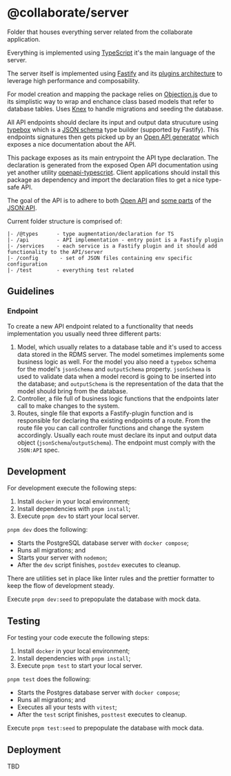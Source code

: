 # @collaborate/server

Folder that houses everything server related from the collaborate application.

Everything is implemented using [TypeScript](https://www.typescriptlang.org/)
it's the main language of the server.

The server itself is implemented using [Fastify](https://www.fastify.io/) and
its [plugins architecture](https://www.fastify.io/docs/latest/Guides/Plugins-Guide/)
to leverage high performance and composability.

For model creation and mapping the package relies on [Objection.js](https://vincit.github.io/objection.js/)
due to its simplistic way to wrap and enchance class based models that refer
to database tables. Uses [Knex](https://knexjs.org/) to handle migrations and
seeding the database.

All API endpoints should declare its input and output data strucuture using
[typebox](https://github.com/sinclairzx81/typebox) which is a [JSON schema](https://json-schema.org/specification.html)
type builder (supported by Fastify). This endpoints signatures then gets picked
up by an [Open API generator](https://github.com/fastify/fastify-swagger)
which exposes a nice documentation about the API.

This package exposes as its main entrypoint the API type declaration. The declaration
is generated from the exposed Open API documentation using yet another utility
[openapi-typescript](https://www.npmjs.com/package/openapi-typescript). Client
applications should install this package as dependency and import the declaration
files to get a nice type-safe API.

The goal of the API is to adhere to both [Open API](https://spec.openapis.org/oas/latest.html)
and [some parts](https://apisyouwonthate.com/blog/making-the-most-of-json-api)
of the [JSON:API](https://jsonapi.org/format/).

Current folder structure is comprised of:

```
|- /@types      - type augmentation/declaration for TS
|- /api         - API implementation - entry point is a Fastify plugin
|- /services    - each service is a Fastify plugin and it should add functionality to the API/server
|- /config       - set of JSON files containing env specific configuration
|- /test        - everything test related
```

## Guidelines

### Endpoint

To create a new API endpoint related to a functionality that needs
implementation you usually need three different parts:

1. Model, which usually relates to a database table and it's used to access
   data stored in the RDMS server. The model sometimes implements some business
   logic as well.
   For the model you also need a `typebox` schema for the model's `jsonSchema`
   and `outputSchema` property. `jsonSchema` is used to validate data when a model
   record is going to be inserted into the database; and `outputSchema` is the
   representation of the data that the model should bring from the database.
2. Controller, a file full of business logic functions that the endpoints later
   call to make changes to the system.
3. Routes, single file that exports a Fastify-plugin function and is responsible
   for declaring tha existing endpoints of a route. From the route file you can
   call controller functions and change the system accordingly. Usually each
   route must declare its input and output data object (`jsonSchema`/`outputSchema`).
   The endpoint must comply with the `JSON:API` spec.

## Development

For development execute the following steps:

1. Install `docker` in your local environment;
2. Install dependencies with `pnpm install`;
3. Execute `pnpm dev` to start your local server.

`pnpm dev` does the following:

- Starts the PostgreSQL database server with `docker compose`;
- Runs all migrations; and
- Starts your server with `nodemon`;
- After the `dev` script finishes, `postdev` executes to cleanup.

There are utilities set in place like linter rules and the prettier
formatter to keep the flow of development steady.

Execute `pnpm dev:seed` to prepopulate the database with mock data.

## Testing

For testing your code execute the following steps:

1. Install `docker` in your local environment;
2. Install dependencies with `pnpm install`;
3. Execute `pnpm test` to start your local server.

`pnpm test` does the following:

- Starts the Postgres database server with `docker compose`;
- Runs all migrations; and
- Executes all your tests with `vitest`;
- After the `test` script finishes, `posttest` executes to cleanup.

Execute `pnpm test:seed` to prepopulate the database with mock data.

## Deployment

TBD
